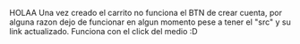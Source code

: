 HOLAA
Una vez creado el carrito no funciona el BTN de crear cuenta, por alguna razon dejo de funcionar en algun momento pese a tener el "src" y su link actualizado.
Funciona con el click del medio :D
